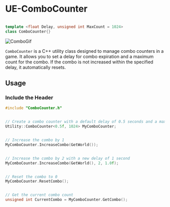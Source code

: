 # UE-ComboCounter

```cpp

template <float Delay, unsigned int MaxCount = 1024>
class ComboCounter{}

```


![ComboGif](https://github.com/hammerinformation/UE-ComboCounter/assets/51826786/55df6d79-1acd-4bbb-a352-9a408050427f)




`ComboCounter` is a C++ utility class designed to manage combo counters in a game. It allows you to set a delay for combo expiration and a maximum count for the combo. If the combo is not increased within the specified delay, it automatically resets.



## Usage

### Include the Header

```cpp
#include "ComboCounter.h"
```




```cpp

// Create a combo counter with a default delay of 0.5 seconds and a maximum count of 1024
Utility::ComboCounter<0.5f, 1024> MyComboCounter;


```

```cpp

// Increase the combo by 1
MyComboCounter.IncreaseCombo(GetWorld());


```


```cpp

// Increase the combo by 2 with a new delay of 1 second
MyComboCounter.IncreaseCombo(GetWorld(), 2, 1.0f);

```



```cpp

// Reset the combo to 0
MyComboCounter.ResetCombo();

```

```cpp

// Get the current combo count
unsigned int CurrentCombo = MyComboCounter.GetCombo();


```
